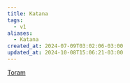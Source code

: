 ```yaml
---
title: Katana
tags:
  - v1
aliases:
  - Katana
created_at: 2024-07-09T03:02:06-03:00
updated_at: 2024-10-08T15:06:21-03:00
---
```


[Toram](../26/Toram.md)
